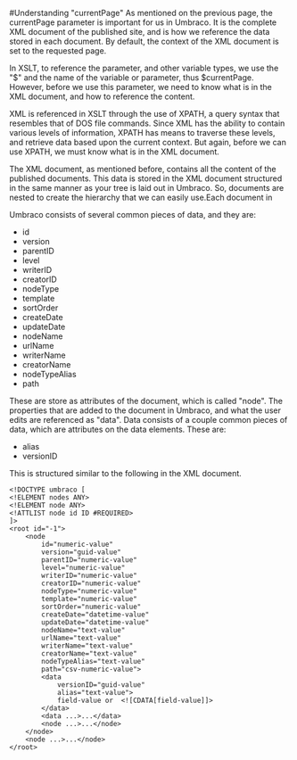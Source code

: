 #Understanding "currentPage"
As mentioned on the previous page, the currentPage parameter is important for us in Umbraco.  It is the complete XML document of the published site, and is how we reference the data stored in each document.  By default, the context of the XML document is set to the requested page.

In XSLT, to reference the parameter, and other variable types, we use the "$" and the name of the variable or parameter, thus $currentPage.  However, before we use this parameter, we need to know what is in the XML document, and how to reference the content.

XML is referenced in XSLT through the use of XPATH, a query syntax that resembles that of DOS file commands.  Since XML has the ability to contain various levels of information, XPATH has means to traverse these levels, and retrieve data based upon the current context.  But again, before we can use XPATH, we must know what is in the XML document.

The XML document, as mentioned before, contains all the content of the published documents.  This data is stored in the XML document structured in the same manner as your tree is laid out in Umbraco.  So, documents are nested to create the hierarchy that we can easily use.Each document in

Umbraco consists of several common pieces of data, and they are:

- id
- version
- parentID
- level
- writerID
- creatorID
- nodeType
- template
- sortOrder
- createDate
- updateDate
- nodeName
- urlName
- writerName
- creatorName
- nodeTypeAlias
- path

These are store as attributes of the document, which is called "node".  The properties that are added to the document in Umbraco, and what the user edits are referenced as "data".  Data consists of a couple common pieces of data, which are attributes on the data elements.  These are:

- alias
- versionID

This is structured similar to the following in the XML document.

	<!DOCTYPE umbraco [
	<!ELEMENT nodes ANY>
	<!ELEMENT node ANY>
	<!ATTLIST node id ID #REQUIRED>
	]>
	<root id="-1">
		<node
			id="numeric-value"
			version="guid-value"
			parentID="numeric-value"
			level="numeric-value"
			writerID="numeric-value"
			creatorID="numeric-value"
			nodeType="numeric-value"
			template="numeric-value"
			sortOrder="numeric-value"
			createDate="datetime-value"
			updateDate="datetime-value"
			nodeName="text-value"	
			urlName="text-value"
			writerName="text-value"
			creatorName="text-value"
			nodeTypeAlias="text-value"
			path="csv-numeric-value">
			<data
				versionID="guid-value"
				alias="text-value">
				field-value or  <![CDATA[field-value]]>
			</data>
			<data ...>...</data>
			<node ...>...</node>
		</node>
		<node ...>...</node>
	</root>